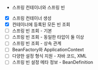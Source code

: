 - 스프링 컨테이너와 스프링 빈
- [x] 스프링 컨테이너 생성
- [x] 컨테이너에 등록된 모든 빈 조회
- [ ] 스프링 빈 조회 - 기본
- [ ] 스프링 빈 조회 - 동일한 타압이 둘 이상
- [ ] 스프링 빈 조회 - 상속 관계
- [ ] BeanFactory와 ApplicationContext
- [ ] 다양한 설정 형식 지원 - 자바 코드, XML
- [ ] 스프링 빈 설정 메타 정보 - BeanDefinition